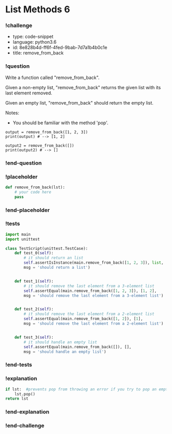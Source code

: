 # List Methods 6

### !challenge

* type: code-snippet
* language: python3.6
* id: 8e828b4d-ff6f-4fed-9bab-7d7a1b4b0c1e
* title: remove_from_back

### !question

Write a function called "remove_from_back".

Given a non-empty list, "remove_from_back" returns the given list with its last element removed.

Given an empty list, "remove_from_back" should return the empty list.

Notes:
* You should be familiar with the method 'pop'.

```
output = remove_from_back([1, 2, 3])
print(output) # --> [1, 2]

output2 = remove_from_back([])
print(output2) # --> []
```

### !end-question

### !placeholder

```python
def remove_from_back(lst):
    # your code here
    pass


```

### !end-placeholder

### !tests

```python
import main
import unittest

class TestScript(unittest.TestCase):
    def test_0(self):
        # it should return an list
        self.assertIsInstance(main.remove_from_back([1, 2, 3]), list,
        msg = 'should return a list')


    def test_1(self):
        # it should remove the last element from a 3-element list
        self.assertEqual(main.remove_from_back([1, 2, 3]), [1, 2],
        msg = 'should remove the last element from a 3-element list')


    def test_2(self):
        # it should remove the last element from a 2-element list
        self.assertEqual(main.remove_from_back([1, 2]), [1],
        msg = 'should remove the last element from a 2-element list')


    def test_3(self):
        # it should handle an empty list
        self.assertEqual(main.remove_from_back([]), [],
        msg = 'should handle an empty list')

```
### !end-tests

### !explanation
```python
if lst:  #prevents pop from throwing an error if you try to pop an empty list
    lst.pop() 
return lst
```
### !end-explanation

### !end-challenge
